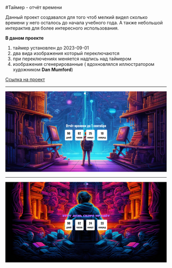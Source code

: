 #Таймер - отчёт времени 

Данный проект создавался для того чтоб мелкий видел сколько времени у него осталось до начала учебного года. А также небольшой интерактив для более интересного использования.

__В даном проекте__
1. таймер установлен до 2023-09-01
2. два вида изображения который переключаются
3. при переключениях меняется надпись над таймером
4. изображения сгенерированные ( вдохновлялся иллюстратором художником __Dan Mumford__)

[Ссылка на проект](https://rudkevich.github.io/Timer/)
***
![](img/screen/1.png)
***
![](img/screen/2.png)